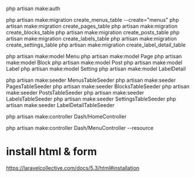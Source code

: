 php artisan make:auth

php artisan make:migration create_menus_table --create="menus"
php artisan make:migration create_pages_table
php artisan make:migration create_blocks_table
php artisan make:migration create_posts_table
php artisan make:migration create_labels_table
php artisan make:migration create_settings_table
php artisan make:migration create_label_detail_table

php artisan make:model Menu
php artisan make:model Page
php artisan make:model Block
php artisan make:model Post
php artisan make:model Label
php artisan make:model Setting
php artisan make:model LabelDetail

php artisan make:seeder MenusTableSeeder
php artisan make:seeder PagesTableSeeder
php artisan make:seeder BlocksTableSeeder
php artisan make:seeder PostsTableSeeder
php artisan make:seeder LabelsTableSeeder
php artisan make:seeder SettingsTableSeeder
php artisan make:seeder LabelDetailTableSeeder

php artisan make:controller Dash/HomeController

php artisan make:controller Dash/MenuController --resource

# install html & form
https://laravelcollective.com/docs/5.3/html#installation